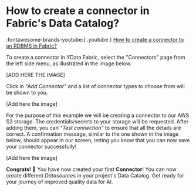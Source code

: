 # How to create a connector in Fabric's Data Catalog?

:fontawesome-brands-youtube:{ .youtube } <a href="https://youtube.com/clip/UgkxVTrEn2jY8GL-wqSXX3PByuUH5Q81Usih?si=xdpQ4eTCo_SEcvxp"><u>How to create a connector to an RDBMS in Fabric?</u></a>

To create a connector in YData Fabric, select the "Connectors" page from the left side menu, as illustrated in the image below.

[ADD HERE THE IMAGE]

Click in *"Add Connector"* and a list of connector types to choose from will be shown to you.

[Add here the image]

For the purpose of this example we will be creating a connector to our AWS S3 storage.
The credentials/secrets to your storage will be requested. After adding them, you can *"Test connection"*
to ensure that all the details are correct.
A confirmation message, similar to the one shown in the image below, should appear in our screen,
letting you know that you can now save your connector successfully!

[Add here the image]

**Congrats!** 🚀 You have now created your first **Connector**! You can now create different *Datasources*
in your project's Data Catalog.
Get ready for your journey of improved quality data for AI.
